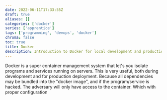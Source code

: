 ```yaml
---
date: 2022-06-11T17:33:55Z
draft: true
aliases: []
categories: ['docker']
series: ['apprentice']
tags: ['programming', 'devops', 'docker']
chroma: false
toc: true
title: Docker
description: Introduction to Docker for local development and production deployment ready images.
---
```


Docker is a super container management system that let's you isolate programs and services running on servers.
This is very useful, both during development and for production deployment.
Because all dependencies may be bundled into the "docker image", and if the program/service is hacked.
The adversary will only have access to the container.
Which with proper configuration 
